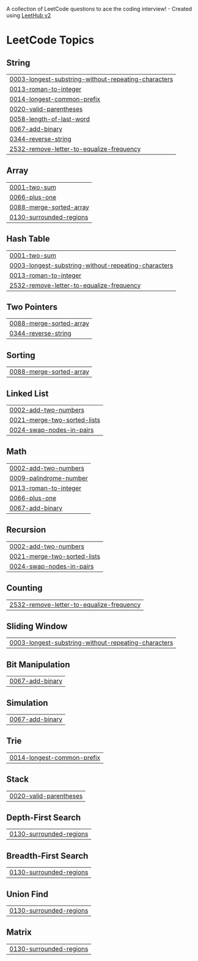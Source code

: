 A collection of LeetCode questions to ace the coding interview! - Created using [LeetHub v2](https://github.com/arunbhardwaj/LeetHub-2.0)
<!---LeetCode Topics Start-->
# LeetCode Topics
## String
|  |
| ------- |
| [0003-longest-substring-without-repeating-characters](https://github.com/isimbiange/LeetCode/tree/master/0003-longest-substring-without-repeating-characters) |
| [0013-roman-to-integer](https://github.com/isimbiange/LeetCode/tree/master/0013-roman-to-integer) |
| [0014-longest-common-prefix](https://github.com/isimbiange/LeetCode/tree/master/0014-longest-common-prefix) |
| [0020-valid-parentheses](https://github.com/isimbiange/LeetCode/tree/master/0020-valid-parentheses) |
| [0058-length-of-last-word](https://github.com/isimbiange/LeetCode/tree/master/0058-length-of-last-word) |
| [0067-add-binary](https://github.com/isimbiange/LeetCode/tree/master/0067-add-binary) |
| [0344-reverse-string](https://github.com/isimbiange/LeetCode/tree/master/0344-reverse-string) |
| [2532-remove-letter-to-equalize-frequency](https://github.com/isimbiange/LeetCode/tree/master/2532-remove-letter-to-equalize-frequency) |
## Array
|  |
| ------- |
| [0001-two-sum](https://github.com/isimbiange/LeetCode/tree/master/0001-two-sum) |
| [0066-plus-one](https://github.com/isimbiange/LeetCode/tree/master/0066-plus-one) |
| [0088-merge-sorted-array](https://github.com/isimbiange/LeetCode/tree/master/0088-merge-sorted-array) |
| [0130-surrounded-regions](https://github.com/isimbiange/LeetCode/tree/master/0130-surrounded-regions) |
## Hash Table
|  |
| ------- |
| [0001-two-sum](https://github.com/isimbiange/LeetCode/tree/master/0001-two-sum) |
| [0003-longest-substring-without-repeating-characters](https://github.com/isimbiange/LeetCode/tree/master/0003-longest-substring-without-repeating-characters) |
| [0013-roman-to-integer](https://github.com/isimbiange/LeetCode/tree/master/0013-roman-to-integer) |
| [2532-remove-letter-to-equalize-frequency](https://github.com/isimbiange/LeetCode/tree/master/2532-remove-letter-to-equalize-frequency) |
## Two Pointers
|  |
| ------- |
| [0088-merge-sorted-array](https://github.com/isimbiange/LeetCode/tree/master/0088-merge-sorted-array) |
| [0344-reverse-string](https://github.com/isimbiange/LeetCode/tree/master/0344-reverse-string) |
## Sorting
|  |
| ------- |
| [0088-merge-sorted-array](https://github.com/isimbiange/LeetCode/tree/master/0088-merge-sorted-array) |
## Linked List
|  |
| ------- |
| [0002-add-two-numbers](https://github.com/isimbiange/LeetCode/tree/master/0002-add-two-numbers) |
| [0021-merge-two-sorted-lists](https://github.com/isimbiange/LeetCode/tree/master/0021-merge-two-sorted-lists) |
| [0024-swap-nodes-in-pairs](https://github.com/isimbiange/LeetCode/tree/master/0024-swap-nodes-in-pairs) |
## Math
|  |
| ------- |
| [0002-add-two-numbers](https://github.com/isimbiange/LeetCode/tree/master/0002-add-two-numbers) |
| [0009-palindrome-number](https://github.com/isimbiange/LeetCode/tree/master/0009-palindrome-number) |
| [0013-roman-to-integer](https://github.com/isimbiange/LeetCode/tree/master/0013-roman-to-integer) |
| [0066-plus-one](https://github.com/isimbiange/LeetCode/tree/master/0066-plus-one) |
| [0067-add-binary](https://github.com/isimbiange/LeetCode/tree/master/0067-add-binary) |
## Recursion
|  |
| ------- |
| [0002-add-two-numbers](https://github.com/isimbiange/LeetCode/tree/master/0002-add-two-numbers) |
| [0021-merge-two-sorted-lists](https://github.com/isimbiange/LeetCode/tree/master/0021-merge-two-sorted-lists) |
| [0024-swap-nodes-in-pairs](https://github.com/isimbiange/LeetCode/tree/master/0024-swap-nodes-in-pairs) |
## Counting
|  |
| ------- |
| [2532-remove-letter-to-equalize-frequency](https://github.com/isimbiange/LeetCode/tree/master/2532-remove-letter-to-equalize-frequency) |
## Sliding Window
|  |
| ------- |
| [0003-longest-substring-without-repeating-characters](https://github.com/isimbiange/LeetCode/tree/master/0003-longest-substring-without-repeating-characters) |
## Bit Manipulation
|  |
| ------- |
| [0067-add-binary](https://github.com/isimbiange/LeetCode/tree/master/0067-add-binary) |
## Simulation
|  |
| ------- |
| [0067-add-binary](https://github.com/isimbiange/LeetCode/tree/master/0067-add-binary) |
## Trie
|  |
| ------- |
| [0014-longest-common-prefix](https://github.com/isimbiange/LeetCode/tree/master/0014-longest-common-prefix) |
## Stack
|  |
| ------- |
| [0020-valid-parentheses](https://github.com/isimbiange/LeetCode/tree/master/0020-valid-parentheses) |
## Depth-First Search
|  |
| ------- |
| [0130-surrounded-regions](https://github.com/isimbiange/LeetCode/tree/master/0130-surrounded-regions) |
## Breadth-First Search
|  |
| ------- |
| [0130-surrounded-regions](https://github.com/isimbiange/LeetCode/tree/master/0130-surrounded-regions) |
## Union Find
|  |
| ------- |
| [0130-surrounded-regions](https://github.com/isimbiange/LeetCode/tree/master/0130-surrounded-regions) |
## Matrix
|  |
| ------- |
| [0130-surrounded-regions](https://github.com/isimbiange/LeetCode/tree/master/0130-surrounded-regions) |
<!---LeetCode Topics End-->